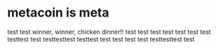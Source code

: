 # metacoin is meta

test
test
winner, winner, chicken dinner!!
test
test
test
test
test
test
test
testtest
test
testtesttest
testtest
test
test
test
test
testtesttest
test

